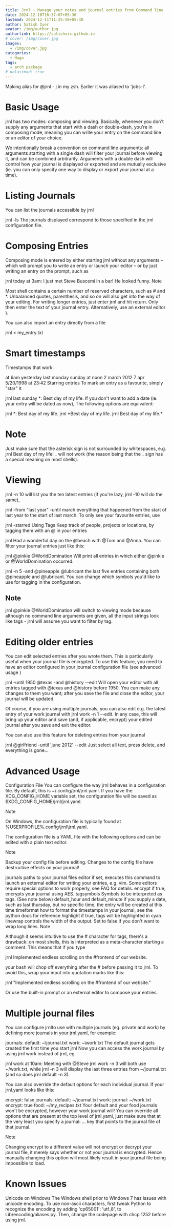 ```yaml
---
title: Jrnl - Manage your notes and journal entries from Command line
date: 2024-12-10T16:37:07+05:30
lastmod: 2024-12-11T11:25:50+05:30
author: Satish Iyer
avatar: /img/author.jpg
authorlink: https://satishvis.github.io
# cover: /img/cover.jpg
images:
  - /img/cover.jpg
categories:
  - Hugo
tags:
  - arch package
# nolastmod: true
---
```


Making alias for @jrnl - j in my zsh.
Earlier it was aliased to 'jobs-l'.

# Basic Usage

jrnl has two modes: composing and viewing. Basically, whenever you don't supply any arguments that start with a dash or double-dash, you're in composing mode, meaning you can write your entry on the command line or an editor of your choice.

We intentionally break a convention on command line arguments: all arguments starting with a single dash will filter your journal before viewing it, and can be combined arbitrarily. Arguments with a double dash will control how your journal is displayed or exported and are mutually exclusive (ie. you can only specify one way to display or export your journal at a time).

# Listing Journals

You can list the journals accessible by jrnl

jrnl -ls
The journals displayed correspond to those specified in the jrnl configuration file.

# Composing Entries

Composing mode is entered by either starting jrnl without any arguments – which will prompt you to write an entry or launch your editor – or by just writing an entry on the prompt, such as

jrnl today at 3am: I just met Steve Buscemi in a bar! He looked funny.
Note

Most shell contains a certain number of reserved characters, such as # and \*. Unbalanced quotes, parenthesis, and so on will also get into the way of your editing. For writing longer entries, just enter jrnl and hit return. Only then enter the text of your journal entry. Alternatively, use an external editor <advanced>).

You can also import an entry directly from a file

jrnl < my_entry.txt

# Smart timestamps

Timestamps that work:

at 6am
yesterday
last monday
sunday at noon
2 march 2012
7 apr
5/20/1998 at 23:42
Starring entries
To mark an entry as a favourite, simply "star" it

jrnl last sunday \*: Best day of my life.
If you don't want to add a date (ie. your entry will be dated as now), The following options are equivalent:

jrnl *: Best day of my life.
jrnl *Best day of my life.
jrnl Best day of my life.\*

# Note

Just make sure that the asterisk sign is not surrounded by whitespaces, e.g. jrnl Best day of my life! _ will not work (the reason being that the _ sign has a special meaning on most shells).

# Viewing

jrnl -n 10
will list you the ten latest entries (if you're lazy, jrnl -10 will do the same),

jrnl -from "last year" -until march
everything that happened from the start of last year to the start of last march. To only see your favourite entries, use

jrnl -starred
Using Tags
Keep track of people, projects or locations, by tagging them with an @ in your entries

jrnl Had a wonderful day on the @beach with @Tom and @Anna.
You can filter your journal entries just like this:

jrnl @pinkie @WorldDomination
Will print all entries in which either @pinkie or @WorldDomination occurred.

jrnl -n 5 -and @pineapple @lubricant
the last five entries containing both @pineapple and @lubricant. You can change which symbols you'd like to use for tagging in the configuration.

## Note

jrnl @pinkie @WorldDomination will switch to viewing mode because although no command line arguments are given, all the input strings look like tags - jrnl will assume you want to filter by tag.

# Editing older entries

You can edit selected entries after you wrote them. This is particularly useful when your journal file is encrypted. To use this feature, you need to have an editor configured in your journal configuration file (see advanced usage <advanced>)

jrnl -until 1950 @texas -and @history --edit
Will open your editor with all entries tagged with @texas and @history before 1950. You can make any changes to them you want; after you save the file and close the editor, your journal will be updated.

Of course, if you are using multiple journals, you can also edit e.g. the latest entry of your work journal with jrnl work -n 1 --edit. In any case, this will bring up your editor and save (and, if applicable, encrypt) your edited journal after you save and exit the editor.

You can also use this feature for deleting entries from your journal

jrnl @girlfriend -until 'june 2012' --edit
Just select all text, press delete, and everything is gone...

# Advanced Usage

Configuration File
You can configure the way jrnl behaves in a configuration file. By default, this is ~/.config/jrnl/jrnl.yaml. If you have the XDG_CONFIG_HOME variable set, the configuration file will be saved as $XDG_CONFIG_HOME/jrnl/jrnl.yaml.

Note

On Windows, the configuration file is typically found at %USERPROFILE%\.config\jrnl\jrnl.yaml.

The configuration file is a YAML file with the following options and can be edited with a plain text editor.

Note

Backup your config file before editing. Changes to the config file have destructive effects on your journal!

journals paths to your journal files
editor if set, executes this command to launch an external editor for writing your entries, e.g. vim. Some editors require special options to work properly, see FAQ <recipes> for details.
encrypt if true, encrypts your journal using AES.
tagsymbols Symbols to be interpreted as tags. (See note below)
default_hour and default_minute if you supply a date, such as last thursday, but no specific time, the entry will be created at this time
timeformat how to format the timestamps in your journal, see the python docs for reference
highlight if true, tags will be highlighted in cyan.
linewrap controls the width of the output. Set to false if you don't want to wrap long lines.
Note

Although it seems intuitive to use the # character for tags, there's a drawback: on most shells, this is interpreted as a meta-character starting a comment. This means that if you type

jrnl Implemented endless scrolling on the #frontend of our website.

your bash will chop off everything after the # before passing it to jrnl. To avoid this, wrap your input into quotation marks like this:

jrnl "Implemented endless scrolling on the #frontend of our website."

Or use the built-in prompt or an external editor to compose your entries.

# Multiple journal files

You can configure jrnlto use with multiple journals (eg. private and work) by defining more journals in your jrnl.yaml, for example:

journals:
default: ~\journal.txt
work: ~\work.txt
The default journal gets created the first time you start jrnl Now you can access the work journal by using jrnl work instead of jrnl, eg.

jrnl work at 10am: Meeting with @Steve
jrnl work -n 3
will both use ~/work.txt, while jrnl -n 3 will display the last three entries from ~/journal.txt (and so does jrnl default -n 3).

You can also override the default options for each individual journal. If your jrnl.yaml looks like this:

encrypt: false
journals:
default: ~/journal.txt
work:
journal: ~/work.txt
encrypt: true
food: ~/my_recipes.txt
Your default and your food journals won't be encrypted, however your work journal will! You can override all options that are present at the top level of jrnl.yaml, just make sure that at the very least you specify a journal: ... key that points to the journal file of that journal.

Note

Changing encrypt to a different value will not encrypt or decrypt your journal file, it merely says whether or not your journal is encrypted. Hence manually changing this option will most likely result in your journal file being impossible to load.

# Known Issues

Unicode on Windows
The Windows shell prior to Windows 7 has issues with unicode encoding. To use non-ascii characters, first tweak Python to recognize the encoding by adding 'cp65001': 'utf_8', to Lib/encoding/aliases.py. Then, change the codepage with chcp 1252 before using jrnl.
